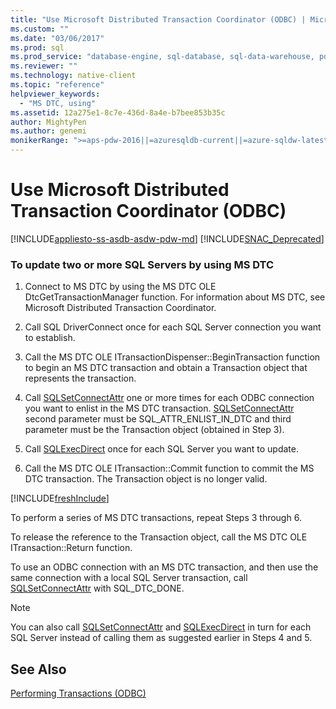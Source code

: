 ```yaml
---
title: "Use Microsoft Distributed Transaction Coordinator (ODBC) | Microsoft Docs"
ms.custom: ""
ms.date: "03/06/2017"
ms.prod: sql
ms.prod_service: "database-engine, sql-database, sql-data-warehouse, pdw"
ms.reviewer: ""
ms.technology: native-client
ms.topic: "reference"
helpviewer_keywords: 
  - "MS DTC, using"
ms.assetid: 12a275e1-8c7e-436d-8a4e-b7bee853b35c
author: MightyPen
ms.author: genemi
monikerRange: ">=aps-pdw-2016||=azuresqldb-current||=azure-sqldw-latest||>=sql-server-2016||=sqlallproducts-allversions||>=sql-server-linux-2017||=azuresqldb-mi-current"
---
```

# Use Microsoft Distributed Transaction Coordinator (ODBC)
[!INCLUDE[appliesto-ss-asdb-asdw-pdw-md](../../includes/appliesto-ss-asdb-asdw-pdw-md.md)]
[!INCLUDE[SNAC_Deprecated](../../includes/snac-deprecated.md)]

    
### To update two or more SQL Servers by using MS DTC  
  
1.  Connect to MS DTC by using the MS DTC OLE DtcGetTransactionManager function. For information about MS DTC, see Microsoft Distributed Transaction Coordinator.  
  
2.  Call SQL DriverConnect once for each SQL Server connection you want to establish.  
  
3.  Call the MS DTC OLE ITransactionDispenser::BeginTransaction function to begin an MS DTC transaction and obtain a Transaction object that represents the transaction.  
  
4.  Call [SQLSetConnectAttr](../../relational-databases/native-client-odbc-api/sqlsetconnectattr.md) one or more times for each ODBC connection you want to enlist in the MS DTC transaction. [SQLSetConnectAttr](../../relational-databases/native-client-odbc-api/sqlsetconnectattr.md) second parameter must be SQL_ATTR_ENLIST_IN_DTC and third parameter must be the Transaction object (obtained in Step 3).  
  
5.  Call [SQLExecDirect](https://go.microsoft.com/fwlink/?LinkId=58399) once for each SQL Server you want to update.  
  
6.  Call the MS DTC OLE ITransaction::Commit function to commit the MS DTC transaction. The Transaction object is no longer valid.  

[!INCLUDE[freshInclude](../../includes/paragraph-content/fresh-note-steps-feedback.md)]

 To perform a series of MS DTC transactions, repeat Steps 3 through 6.  
  
 To release the reference to the Transaction object, call the MS DTC OLE ITransaction::Return function.  
  
 To use an ODBC connection with an MS DTC transaction, and then use the same connection with a local SQL Server transaction, call [SQLSetConnectAttr](../../relational-databases/native-client-odbc-api/sqlsetconnectattr.md) with SQL_DTC_DONE.  
  
> [!NOTE]  
>  You can also call [SQLSetConnectAttr](../../relational-databases/native-client-odbc-api/sqlsetconnectattr.md) and [SQLExecDirect](https://go.microsoft.com/fwlink/?LinkId=58399) in turn for each SQL Server instead of calling them as suggested earlier in Steps 4 and 5.  
  
## See Also  
 [Performing Transactions &#40;ODBC&#41;](https://msdn.microsoft.com/library/f431191a-5762-4f0b-85bb-ac99aff29724)  
  
  
